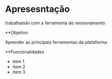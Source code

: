 # Apresesntação
trabalhando com a ferramenta de versionamento

**Objetivo

Aprender as principais ferramentas da plataforma

**Funcionalidades
* item 1
* item 2
* item 3
